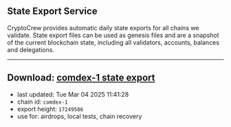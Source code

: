 ## State Export Service
CryptoCrew provides automatic daily state exports for all chains we validate. State export files can be used as genesis files and are a snapshot of the current blockchain state, including all validators, accounts, balances and delegations.

---
**Download: [comdex-1 state export](https://dl-eu2.ccvalidators.com/SERVICE/comdex/comdex-1_export_17249586.json)**
---

- last updated: Tue Mar 04 2025 11:41:28
- chain id: `comdex-1`
- export height: `17249586`
- use for: airdrops, local tests, chain recovery
